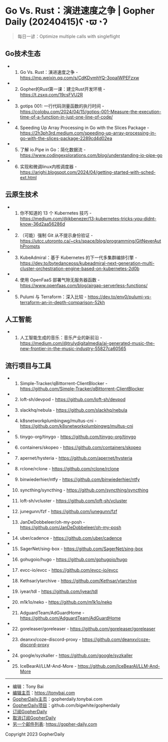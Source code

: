 # Go Vs. Rust：演进速度之争 | Gopher Daily (20240415)ʕ◔ϖ◔ʔ

>每日一谚：Optimize multiple calls with singleflight

## Go技术生态


- 1. Go Vs. Rust：演进速度之争 - https://mp.weixin.qq.com/s/CdKDvmhYQ-3opaIWPEFzxw

- 2. Gopher的Rust第一课：建立Rust开发环境 - https://t.zsxq.com/19csFVU2R

- 3. gotips 001: 一行代码测量函数的执行时间 - https://colobu.com/2024/04/15/gotips-001-Measure-the-execution-time-of-a-function-in-just-one-line-of-code/

- 4. Speeding Up Array Processing in Go with the Slices Package - https://2h3ph3rd.medium.com/speeding-up-array-processing-in-go-with-the-slices-package-2289cd4d02ea

- 5. 了解 io.Pipe in Go：简化数据流 - https://www.codingexplorations.com/blog/understanding-io-pipe-go

- 6. 实现和微调linux内核调度器 - https://arighi.blogspot.com/2024/04/getting-started-with-sched-ext.html


## 云原生技术


- 1. 你不知道的 13 个 Kubernetes 技巧 - https://medium.com/@ikbenezer/13-kubernetes-tricks-you-didnt-know-36d2aa56286d

- 2. （可能）强制 Git 从不提示身份验证 - https://utcc.utoronto.ca/~cks/space/blog/programming/GitNeverAuthPrompts

- 3. KubeAdmiral：基于 Kubernetes 的下一代多集群编排引擎 - https://dev.to/bytedanceoss/kubeadmiral-next-generation-multi-cluster-orchestration-engine-based-on-kubernetes-2d0b

- 4. 使用 OpenFaaS 部署气隙无服务器函数 - https://www.openfaas.com/blog/airgap-serverless-functions/

- 5. Pulumi 与 Terraform：深入比较 - https://dev.to/env0/pulumi-vs-terraform-an-in-depth-comparison-52kh


## 人工智能


- 1. 人工智能生成的音乐：音乐产业的新前沿 - https://medium.com/@trulydigitalmedia/ai-generated-music-the-new-frontier-in-the-music-industry-55827ca60565


## 流行项目与工具


- 1. Simple-Tracker/qBittorrent-ClientBlocker - https://github.com/Simple-Tracker/qBittorrent-ClientBlocker

- 2. loft-sh/devpod - https://github.com/loft-sh/devpod

- 3. slackhq/nebula - https://github.com/slackhq/nebula

- 4. k8snetworkplumbingwg/multus-cni - https://github.com/k8snetworkplumbingwg/multus-cni

- 5. tinygo-org/tinygo - https://github.com/tinygo-org/tinygo

- 6. containers/skopeo - https://github.com/containers/skopeo

- 7. apernet/hysteria - https://github.com/apernet/hysteria

- 8. rclone/rclone - https://github.com/rclone/rclone

- 9. binwiederhier/ntfy - https://github.com/binwiederhier/ntfy

- 10. syncthing/syncthing - https://github.com/syncthing/syncthing

- 11. loft-sh/vcluster - https://github.com/loft-sh/vcluster

- 12. junegunn/fzf - https://github.com/junegunn/fzf

- 13. JanDeDobbeleer/oh-my-posh - https://github.com/JanDeDobbeleer/oh-my-posh

- 14. uber/cadence - https://github.com/uber/cadence

- 15. SagerNet/sing-box - https://github.com/SagerNet/sing-box

- 16. gohugoio/hugo - https://github.com/gohugoio/hugo

- 17. evcc-io/evcc - https://github.com/evcc-io/evcc

- 18. Kethsar/ytarchive - https://github.com/Kethsar/ytarchive

- 19. iyear/tdl - https://github.com/iyear/tdl

- 20. m1k1o/neko - https://github.com/m1k1o/neko

- 21. AdguardTeam/AdGuardHome - https://github.com/AdguardTeam/AdGuardHome

- 22. goreleaser/goreleaser - https://github.com/goreleaser/goreleaser

- 23. deanxv/coze-discord-proxy - https://github.com/deanxv/coze-discord-proxy

- 24. google/syzkaller - https://github.com/google/syzkaller

- 25. IceBearAI/LLM-And-More - https://github.com/IceBearAI/LLM-And-More


----

- 编辑：Tony Bai
- [编辑主页](https://tonybai.com)：https://tonybai.com
- [GopherDaily主页](https://gopherdaily.tonybai.com)：gopherdaily.tonybai.com
- [GopherDaily项目](https://github.com/bigwhite/gopherdaily)：github.com/bigwhite/gopherdaily
- [订阅GopherDaily](https://gopherdaily.tonybai.com/subscribe)
- [取消订阅GopherDaily](https://gopherdaily.tonybai.com/unsubscribe)
- [另一个邮件列表](https://gopher-daily.com): https://gopher-daily.com

Copyright 2023 GopherDaily
